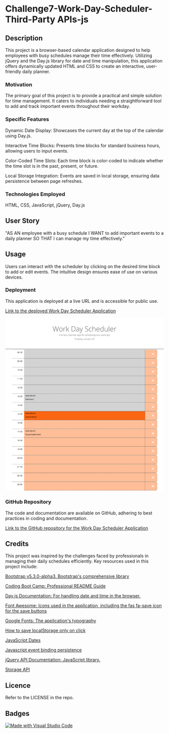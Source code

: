 # Challenge7-Work-Day-Scheduler-Third-Party APIs-js

## Description

This project is a browser-based calendar application designed to help employees with busy schedules manage their time effectively. Utilizing jQuery and the Day.js library for date and time manipulation, this application offers dynamically updated HTML and CSS to create an interactive, user-friendly daily planner.

### Motivation

The primary goal of this project is to provide a practical and simple solution for time management. It caters to individuals needing a straightforward tool to add and track important events throughout their workday.

### Specific Features

Dynamic Date Display: Showcases the current day at the top of the calendar using Day.js.

Interactive Time Blocks: Presents time blocks for standard business hours, allowing users to input events.

Color-Coded Time Slots: Each time block is color-coded to indicate whether the time slot is in the past, present, or future.

Local Storage Integration: Events are saved in local storage, ensuring data persistence between page refreshes.


### Technologies Employed

HTML, CSS, JavaScript, jQuery, Day.js

## User Story

"AS AN employee with a busy schedule
I WANT to add important events to a daily planner
SO THAT I can manage my time effectively."

## Usage

Users can interact with the scheduler by clicking on the desired time block to add or edit events. The intuitive design ensures ease of use on various devices.

### Deployment

This application is deployed at a live URL and is accessible for public use.

[Link to the deployed Work Day Scheduler Application](https://natt5.github.io/challenge7-work-day-scheduler/)

![Screenshot of the Work Day Scheduler Application](./assets/Challenge7screenshot.png)

### GitHub Repository

The code and documentation are available on GitHub, adhering to best practices in coding and documentation.

[Link to the GitHub repository for the Work Day Scheduler Application](https://github.com/Natt5/challenge7-work-day-scheduler)

## Credits

This project was inspired by the challenges faced by professionals in managing their daily schedules efficiently. Key resources used in this project include:

[Bootstrap v5.3.0-alpha3. Bootstrap's comprehensive library](https://getbootstrap.com)

[Coding Boot Camp: Professional README Guide](https://coding-boot-camp.github.io/full-stack/github/professional-readme-guide)

[Day.js Documentation: For handling date and time in the browser.](https://day.js.org/docs/en/display/format)

[Font Awesome: Icons used in the application, including the fas fa-save icon for the save buttons](https://fontawesome.com)

[Google Fonts: The application's typography](https://fonts.google.com/specimen/Open+Sans)

[How to save localStorage only on click](https://stackoverflow.com/questions/61105569/how-to-save-localstorage-only-on-click)

[JavaScript Dates](https://www.freecodecamp.org/news/javascript-date-time-dayjs/)

[Javascript event binding persistence](https://stackoverflow.com/questions/19032597/javascript-event-binding-persistence)

[jQuery API Documentation: JavaScript library.](https://api.jquery.com)

[Storage API](https://developer.mozilla.org/en-US/docs/Web/API/Web_Storage_API)

## Licence

Refer to the LICENSE in the repo.

## Badges

[![Made with Visual Studio Code](https://img.shields.io/badge/Made%20with-Visual%20Studio%20Code-1f425f.svg)](https://code.visualstudio.com/)